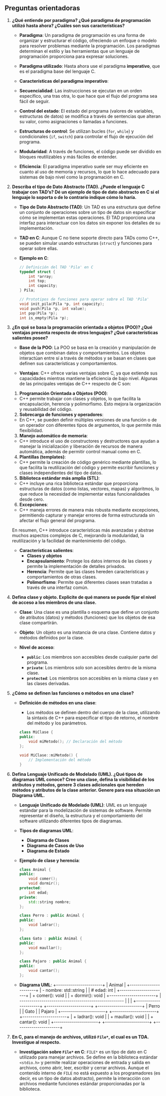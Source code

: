 ## Preguntas orientadoras

1. **¿Qué entiende por paradigma? ¿Qué paradigma de programación utilizó hasta ahora? ¿Cuáles son sus características?**

   - **Paradigma**: Un paradigma de programación es una forma de organizar y estructurar el código, ofreciendo un enfoque o modelo para resolver problemas mediante la programación. Los paradigmas determinan el estilo y las herramientas que un lenguaje de programación proporciona para expresar soluciones.

   - **Paradigma utilizado**: Hasta ahora use el paradigma **imperativo**, que es el paradigma base del lenguaje C.

   - **Características del paradigma imperativo**:
   - **Secuencialidad**: Las instrucciones se ejecutan en un orden específico, una tras otra, lo que hace que el flujo del programa sea fácil de seguir.
   - **Control del estado**: El estado del programa (valores de variables, estructuras de datos) se modifica a través de sentencias que alteran su valor, como asignaciones o llamadas a funciones.
   - **Estructuras de control**: Se utilizan bucles (`for`, `while`) y condicionales (`if`, `switch`) para controlar el flujo de ejecución del programa.
   - **Modularidad**: A través de funciones, el código puede ser dividido en bloques reutilizables y más fáciles de entender.
   - **Eficiencia**: El paradigma imperativo suele ser muy eficiente en cuanto al uso de memoria y recursos, lo que lo hace adecuado para sistemas de bajo nivel como la programación en C.

2. **Describa el tipo de Dato Abstracto (TAD). ¿Puede el lenguaje C trabajar con TAD’s? Dé un ejemplo de tipo de dato abstracto en C si el lenguaje lo soporta o de lo contrario indique cómo lo haría.**

   - **Tipo de Dato Abstracto (TAD)**: Un TAD es una estructura que define un conjunto de operaciones sobre un tipo de datos sin especificar cómo se implementan estas operaciones. El TAD proporciona una interfaz para interactuar con los datos sin exponer los detalles de su implementación.
   
   - **TAD en C**: Aunque C no tiene soporte directo para TADs como C++, se pueden simular usando estructuras (`struct`) y funciones para operar sobre ellas.
   
   - **Ejemplo en C**:
     ```c
     // Definición del TAD 'Pila' en C
     typedef struct {
         int *array;
         int top;
         int capacity;
     } Pila;

     // Prototipos de funciones para operar sobre el TAD 'Pila'
     void init_pila(Pila *p, int capacity);
     void push(Pila *p, int value);
     int pop(Pila *p);
     int is_empty(Pila *p);
     ```

3. **¿En qué se basa la programación orientada a objetos (POO)? ¿Qué ventajas presenta respecto de otros lenguajes? ¿Qué características salientes posee?**

   - **Base de la POO**: La POO se basa en la creación y manipulación de objetos que combinan datos y comportamientos. Los objetos interactúan entre sí a través de métodos y se basan en clases que definen sus características y comportamientos.
   
   - **Ventajas**:
    C++ ofrece varias ventajas sobre C, ya que extiende sus capacidades mientras mantiene la eficiencia de bajo nivel. Algunas de las principales ventajas de C++ respecto de C son:

    1. **Programación Orientada a Objetos (POO)**: 
    - C++ permite trabajar con clases y objetos, lo que facilita la encapsulación, herencia y polimorfismo. Esto mejora la organización y reusabilidad del código.

    2. **Sobrecarga de funciones y operadores**: 
    - En C++, se pueden definir múltiples versiones de una función o de un operador con diferentes tipos de argumentos, lo que permite más flexibilidad.

    3. **Manejo automático de memoria**: 
    - C++ introduce el uso de constructores y destructores que ayudan a manejar la inicialización y liberación de recursos de manera automática, además de permitir control manual como en C.

    4. **Plantillas (templates)**: 
    - C++ permite la creación de código genérico mediante plantillas, lo que facilita la reutilización del código y permite escribir funciones y clases independientes del tipo de datos.

    5. **Biblioteca estándar más amplia (STL)**: 
    - C++ incluye una rica biblioteca estándar que proporciona estructuras de datos (como listas, vectores, mapas) y algoritmos, lo que reduce la necesidad de implementar estas funcionalidades desde cero.

    6. **Excepciones**: 
    - C++ maneja errores de manera más robusta mediante excepciones, permitiendo capturar y manejar errores de forma estructurada sin afectar el flujo general del programa.

    En resumen, C++ introduce características más avanzadas y abstrae muchos aspectos complejos de C, mejorando la modularidad, la reutilización y la facilidad de mantenimiento del código.

   - **Características salientes**:
     - **Clases y objetos**
     - **Encapsulamiento**: Protege los datos internos de las clases y permite la implementación de detalles privados.
     - **Herencia**: Permite que las clases hereden características y comportamientos de otras clases.
     - **Polimorfismo**: Permite que diferentes clases sean tratadas a través de una interfaz común.

4. **Defina clase y objeto. Explicite de qué manera se puede fijar el nivel de acceso a los miembros de una clase.**

   - **Clase**: Una clase es una plantilla o esquema que define un conjunto de atributos (datos) y métodos (funciones) que los objetos de esa clase compartirán.
   
   - **Objeto**: Un objeto es una instancia de una clase. Contiene datos y métodos definidos por la clase.

   - **Nivel de acceso**:
     - **`public`**: Los miembros son accesibles desde cualquier parte del programa.
     - **`private`**: Los miembros solo son accesibles dentro de la misma clase.
     - **`protected`**: Los miembros son accesibles en la misma clase y en las clases derivadas.

5. **¿Cómo se definen las funciones o métodos en una clase?**

   - **Definición de métodos en una clase**:
     - Los métodos se definen dentro del cuerpo de la clase, utilizando la sintaxis de C++ para especificar el tipo de retorno, el nombre del método y los parámetros.

     ```cpp
     class MiClase {
     public:
         void miMetodo(); // Declaración del método
     };

     void MiClase::miMetodo() {
         // Implementación del método
     }
     ```

6. **Defina Lenguaje Unificado de Modelado (UML). ¿Qué tipos de diagramas UML conoce? Cree una clase, defina la visibilidad de los atributos y métodos, genere 3 clases adicionales que hereden métodos y atributos de la clase anterior. Genere para esa situación un Diagrama UML.**

   - **Lenguaje Unificado de Modelado (UML)**: UML es un lenguaje estándar para la modelización de sistemas de software. Permite representar el diseño, la estructura y el comportamiento del software utilizando diferentes tipos de diagramas.

   - **Tipos de diagramas UML**:
     - **Diagrama de Clases**
     - **Diagrama de Casos de Uso**
     - **Diagrama de Estado**

   - **Ejemplo de clase y herencia**:
     ```cpp
     class Animal {
     public:
         void comer();
         void dormir();
     protected:
         int edad;
     private:
         std::string nombre;
     };

     class Perro : public Animal {
     public:
         void ladrar();
     };

     class Gato : public Animal {
     public:
         void maullar();
     };

     class Pajaro : public Animal {
     public:
         void cantar();
     };
     ```

   - **Diagrama UML**:
                        +-----------------------+
                        |      Animal           |
                        +-----------------------+
                        | - nombre: std::string |
                        | # edad: int           |
                        +-----------------------+
                        | + comer(): void       |
                        | + dormir(): void      |
                        +-----------------------+
                                    |
           ----------------------------------------------------
           |                        |                         |
+----------------------+ +----------------------+ +----------------------+
|        Perro         | |        Gato          | |        Pajaro        |
+----------------------+ +----------------------+ +----------------------+
| + ladrar(): void     | | + maullar(): void    | | + cantar(): void     |
+----------------------+ +----------------------+ +----------------------+


7. **En C, para el manejo de archivos, utilizó `File*`, el cual es un TDA. Investigue al respecto.**

   - **Investigación sobre `File*` en C**:
     `FILE*` es un tipo de dato en C utilizado para manejar archivos. Se define en la biblioteca estándar `<stdio.h>` y permite realizar operaciones de entrada y salida en archivos, como abrir, leer, escribir y cerrar archivos. Aunque el contenido interno de `FILE` no está expuesto a los programadores (es decir, es un tipo de datos abstracto), permite la interacción con archivos mediante funciones estándar proporcionadas por la biblioteca.
